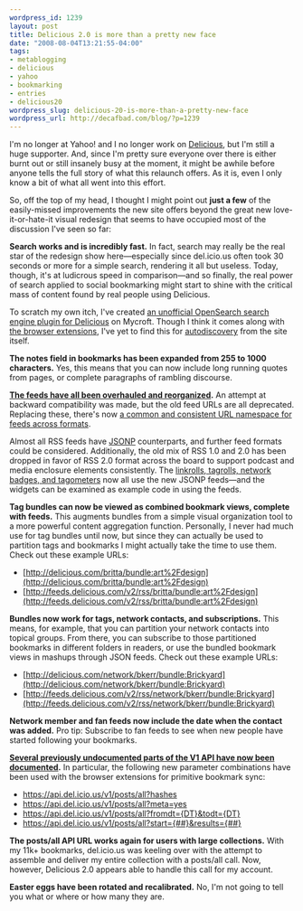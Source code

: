 ```yaml
--- 
wordpress_id: 1239
layout: post
title: Delicious 2.0 is more than a pretty new face
date: "2008-08-04T13:21:55-04:00"
tags: 
- metablogging
- delicious
- yahoo
- bookmarking
- entries
- delicious20
wordpress_slug: delicious-20-is-more-than-a-pretty-new-face
wordpress_url: http://decafbad.com/blog/?p=1239
---
```

I'm no longer at Yahoo! and I no longer work on [Delicious](http://delicious.com), but I'm still a huge supporter.  And, since I'm pretty sure everyone over there is either burnt out or still insanely busy at the moment, it might be awhile before anyone tells the full story of what this relaunch offers.  As it is, even I only know a bit of what all went into this effort.

So, off the top of my head, I thought I might point out **just a few** of the easily-missed improvements the new site offers beyond the great new love-it-or-hate-it visual redesign that seems to have occupied most of the discussion I've seen so far:

**Search works and is incredibly fast.**  In fact, search may really be the real star of the redesign show here—especially since del.icio.us often took 30 seconds or more for a simple search, rendering it all but useless.  Today, though, it's at ludicrous speed in comparison—and so finally, the real power of search applied to social bookmarking might start to shine with the critical mass of content found by real people using Delicious.

To scratch my own itch, I've created [an unofficial OpenSearch search engine plugin for Delicious](http://mycroft.mozdev.org/developer/devlist.html?email=l.m.orchard%40pobox.com) on Mycroft.  Though I think it comes along with [the browser extensions](http://delicious.com/help/tools), I've yet to find this for [autodiscovery](http://mycroft.mozdev.org/developer/hosting.html) from the site itself.

**The notes field in bookmarks has been expanded from 255 to 1000 characters.**  Yes, this means that you can now include long running quotes from pages, or complete paragraphs of rambling discourse. 

**[The feeds have all been overhauled and reorganized](http://delicious.com/help/feeds).**  An attempt at backward compatibility was made, but the old feed URLs are all deprecated.  Replacing these, there's now [a common and consistent URL namespace for feeds across formats](http://delicious.com/help/feeds).  

Almost all RSS feeds have [JSONP](http://bob.pythonmac.org/archives/2005/12/05/remote-json-jsonp/) counterparts, and further feed formats could be considered.  Additionally, the old mix of RSS 1.0 and 2.0 has been dropped in favor of RSS 2.0 format across the board to support podcast and media enclosure elements consistently.  The [linkrolls, tagrolls, network badges, and tagometers](http://delicious.com/help/tools) now all use the new JSONP feeds—and the widgets can be examined as example code in using the feeds.

**Tag bundles can now be viewed as combined bookmark views, complete with feeds.**  This augments bundles from a simple visual organization tool to a more powerful content aggregation function.  Personally, I never had much use for tag bundles until now, but since they can actually be used to partition tags and bookmarks I might actually take the time to use them.  Check out these example URLs:

* [http://delicious.com/britta/bundle:art%2Fdesign](http://delicious.com/britta/bundle:art%2Fdesign)
* [http://feeds.delicious.com/v2/rss/britta/bundle:art%2Fdesign](http://feeds.delicious.com/v2/rss/britta/bundle:art%2Fdesign)

**Bundles now work for tags, network contacts, and subscriptions.**  This means, for example, that you can partition your network contacts into topical groups.  From there, you can subscribe to those partitioned bookmarks in different folders in readers, or use the bundled bookmark views in mashups through JSON feeds.  Check out these example URLs:

* [http://delicious.com/network/bkerr/bundle:Brickyard](http://delicious.com/network/bkerr/bundle:Brickyard)
* [http://feeds.delicious.com/v2/rss/network/bkerr/bundle:Brickyard](http://feeds.delicious.com/v2/rss/network/bkerr/bundle:Brickyard)

**Network member and fan feeds now include the date when the contact was added.**  Pro tip: Subscribe to fan feeds to see when new people have started following your bookmarks.

**[Several previously undocumented parts of the V1 API have now been documented](http://delicious.com/help/api).**  In particular, the following new parameter combinations have been used with the browser extensions for primitive bookmark sync:

* https://api.del.icio.us/v1/posts/all?hashes
* https://api.del.icio.us/v1/posts/all?meta=yes
* https://api.del.icio.us/v1/posts/all?fromdt={DT}&todt={DT}
* https://api.del.icio.us/v1/posts/all?start={##}&results={##}

**The posts/all API URL works again for users with large collections.**  With my 11k+ bookmarks, del.icio.us was keeling over with the attempt to assemble and deliver my entire collection with a posts/all call.  Now, however, Delicious 2.0 appears able to handle this call for my account.

**Easter eggs have been rotated and recalibrated.** No, I'm not going to tell you what or where or how many they are.
